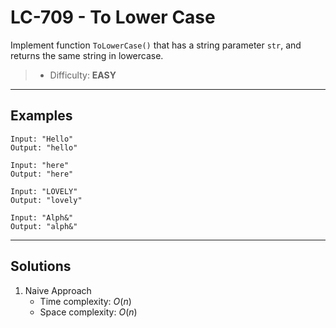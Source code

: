 # LC-709 - To Lower Case

Implement function `ToLowerCase()` that has a string parameter `str`, and returns the same string in lowercase.

> * Difficulty: **EASY**

---
## Examples

```
Input: "Hello"
Output: "hello"
```

```
Input: "here"
Output: "here"
```

```
Input: "LOVELY"
Output: "lovely"
```

```
Input: "Alph&"
Output: "alph&"
```

---
## Solutions

1. Naive Approach
    * Time complexity: $O(n)$
    * Space complexity: $O(n)$